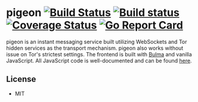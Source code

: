 # pigeon [![Build Status](https://github.com/ciehanski/pigeon/workflows/build/badge.svg)](https://github.com/ciehanski/pigeon/actions) [![Build status](https://ci.appveyor.com/api/projects/status/c69cpo8syshw7xlj?svg=true)](https://ci.appveyor.com/project/ciehanski/pigeon) [![Coverage Status](https://coveralls.io/repos/github/ciehanski/pigeon/badge.svg?branch=master)](https://coveralls.io/github/ciehanski/pigeon?branch=master) [![Go Report Card](https://goreportcard.com/badge/github.com/ciehanski/pigeon)](https://goreportcard.com/report/github.com/ciehanski/pigeon)

pigeon is an instant messaging service built utilizing WebSockets 
and Tor hidden services as the transport mechanism. pigeon also
works without issue on Tor's strictest settings. The frontend is 
built with [Bulma](https://bulma.io/) and vanilla JavaScript. All 
JavaScript code is well-documented and can be found [here](https://github.com/ciehanski/pigeon/blob/master/templates/chatroom.go).

## License
- MIT